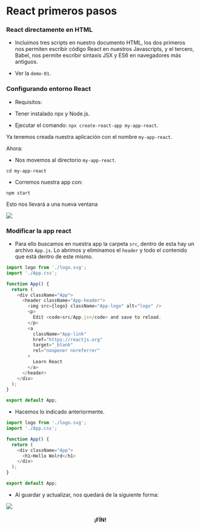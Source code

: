 # React primeros pasos

<h3>React directamente en HTML</h3>

*   Incluimos tres scripts en nuestro documento HTML, los dos primeros nos permiten escribir código React en nuestros Javascripts, y el tercero, Babel, nos permite escribir sintaxis JSX y ES6 en navegadores más antiguos.

- Ver la ```demo-01```.

<h3>Configurando entorno React</h3>

* Requisitos:

-   Tener instalado npx y Node.js.

* Ejecutar el comando: ```npx create-react-app my-app-react```.

Ya tenemos creada nuestra aplicación con el nombre ```my-app-react```.

Ahora:

* Nos movemos al directorio ```my-app-react```.

```cd my-app-react```

* Corremos nuestra app con:

```npm start```

Esto nos llevará a una nueva ventana

<img src="https://www.w3schools.com/react/screenshot_myfirstreact.png">

<h3>Modificar la app react</h3>

* Para ello buscamos en nuestra app la carpeta ```src```, dentro de esta hay un archivo ```App.js```. Lo abrimos y eliminamos el ```header``` y todo el contenido que está dentro de este mismo.

```js
import logo from './logo.svg';
import './App.css';

function App() {
  return (
    <div className="App">
      <header className="App-header">
        <img src={logo} className="App-logo" alt="logo" />
        <p>
          Edit <code>src/App.js</code> and save to reload.
        </p>
        <a
          className="App-link"
          href="https://reactjs.org"
          target="_blank"
          rel="noopener noreferrer"
        >
          Learn React
        </a>
      </header>
    </div>
  );
}

export default App;
```
* Hacemos lo indicado anteriormente.

```js
import logo from './logo.svg';
import './App.css';

function App() {
  return (
    <div className="App">
      <h1>Hello Wolrd</h1>
    </div>
  );
}

export default App;
```

* Al guardar y actualizar, nos quedará de la siguiente forma:

<img src="https://www.w3schools.com/react/screenshot_helloworld.png">

<h4 align="center">¡FÍN!</h4>